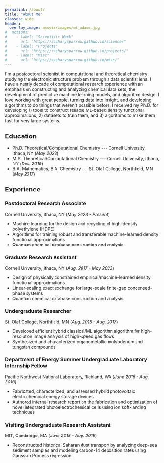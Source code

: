 ```yaml
---
permalink: /about/
title: "About Me"
classes: wide
header: 
  overlay_image: assets/images/mt_adams.jpg
#  actions:
#    - label: "Scientific Work"
#      url: "https://zacharysparrow.github.io/science/"
#    - label: "Projects"
#      url: "https://zacharysparrow.github.io/projects/"
#    - label: "Misc"
#      url: "https://zacharysparrow.github.io/misc/"
---
```


I'm a postdoctoral scientist in computational and theoretical chemistry studying the electronic structure problem through a data scientist lens. I have a nearly decade of computational research experience with an emphasis on constructing and analyzing chemical data sets, the development of predictive machine learning models, and algorithm design. I love working with great people, turning data into insight, and developing algorithms to do things that weren't possible before. I received my Ph.D. for developing 1) tools to construct reliable ML-based density functional approximations, 2) datasets to train them, and 3) algorithms to make them fast for very large systems.

## Education

- Ph.D. Theoretical/Computational Chemistry --- Cornell University, Ithaca, NY (*May 2023*)							       		
- M.S. Theoretical/Computational Chemistry --- Cornell University, Ithaca, NY (*Dec. 2019*)	 			        		
- B.A. Mathematics, B.A. Chemistry --- St. Olaf College, Northfield, MN (*May 2017*)

## Experience

### Postdoctoral Research Associate  
Cornell University, Ithaca, NY (*May 2023 - Present*)
- Machine learning for the design and recycling of high-density polyethylene (HDPE)
- Algorithms for training robust and transferable machine-learned density functional approximations
- Quantum chemical database construction and analysis

### Graduate Research Assistant  
Cornell University, Ithaca, NY (*Aug. 2017 - May 2023*)
- Design of physically constrained empirical/machine-learned density functional approximations
- Linear-scaling exact exchange for large-scale finite-gap condensed-phase systems
- Quantum chemical database construction and analysis

### Undergraduate Researcher
St. Olaf College, Northfield, MN (*Aug. 2015 - Aug. 2017*)
- Developed efficient hybrid classical/ML algorithm algorithm for high-resolution image analysis of high-speed gas flows
- Synthesized and characterized organometallic molybdenum and tungsten compounds

### Department of Energy Summer Undergraduate Laboratory Internship Fellow
Pacific Northwest National Laboratory, Richland, WA (*June 2016 - Aug. 2016*)
- Fabricated, characterized, and assessed hybrid photovoltaic electrochemical energy storage devices
- Authored internal research report on the fabrication and optimization of novel integrated photoelectrochemical cells using ion soft-landing techniques

### Visiting Undergraduate Research Assistant  
MIT, Cambridge, MA (*June 2015 - Aug. 2015*)
- Reconstructed historical Saharan dust transport by analyzing deep-sea sediment samples and modeling carbon-14 deposition rates using Gaussian Process regression





